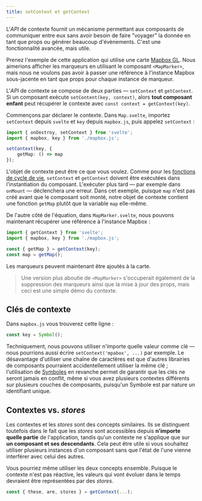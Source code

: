 ```yaml
---
title: setContext et getContext
---
```


L'<span class="vo">_API_</span> de contexte fournit un mécanisme permettant aux composants de communiquer entre eux sans avoir besoin de faire "voyager" la donnée en tant que props ou générer beaucoup d'évènements. C'est une fonctionnalité avancée, mais utile.


Prenez l'exemple de cette application qui utilise une carte [Mapbox GL](https://docs.mapbox.com/mapbox-gl-js/overview/). Nous aimerions afficher les marqueurs en utilisant le composant `<MapMarker>`, mais nous ne voulons pas avoir à passer une référence à l'instance Mapbox sous-jacente en tant que props pour chaque instance de marqueur.

L'<span class="vo">_API_</span> de contexte se compose de deux parties — `setContext` et `getContext`. Si un composant exécute `setContent(key, context)`, alors **tout composant enfant** peut récupérer le contexte avec `const context = getContext(key)`.

Commençons par déclarer le contexte. Dans `Map.svelte`, importez `setContext` depuis `svelte` et `key` depuis `mapbox.js`, puis appelez `setContext` :

```ts
import { onDestroy, setContext } from 'svelte';
import { mapbox, key } from './mapbox.js';

setContext(key, {
	getMap: () => map
});
```

L'objet de contexte peut être ce que vous voulez. Comme pour les [fonctions de cycle de vie](/tutorial/onmount), `setContext` et `getContext` doivent être exécutées dans l'instantiation du composant. L'exécuter plus tard — par exemple dans `onMount` — déclenchera une erreur. Dans cet exemple, puisque `map` n'est pas créé avant que le composant soit monté, notre objet de contexte contient une fonction `getMap` plutôt que la variable `map` elle-même.

De l'autre côté de l'équation, dans `MapMarker.svelte`, nous pouvons maintenant récupérer une référence à l'instance Mapbox :

```ts
import { getContext } from 'svelte';
import { mapbox, key } from './mapbox.js';

const { getMap } = getContext(key);
const map = getMap();
```

Les marqueurs peuvent maintenant être ajoutés à la carte.

> Une version plus aboutie de `<MapMarker>` s'occuperait également de la suppression des marqueurs ainsi que la mise à jour des props, mais ceci est une simple démo du contexte.

## Clés de contexte

Dans `mapbox.js` vous trouverez cette ligne :

```ts
const key = Symbol();
```

Techniquement, nous pouvons utiliser n'importe quelle valeur comme clé — nous pourrions aussi écrire `setContext('mpabox', ...)` par exemple. Le désavantage d'utiliser une chaîne de caractères est que d'autres librairies de composants pourraient accidentellement utiliser la même clé ; l'utilisation de [Symboles](https://developer.mozilla.org/fr/docs/Web/JavaScript/Reference/Global_Objects/Symbol) en revanche permet de garantir que les clés ne seront jamais en conflit, même si vous avez plusieurs contextes différents sur plusieurs couches de composants, puisqu'un Symbole est par nature un identifiant unique.

## Contextes vs. <span class="vo">_stores_</span>

Les contextes et les <span class="vo">_stores_</span> sont des concepts similaires. Ils se distinguent toutefois dans le fait que les <span class="vo">_stores_</span> sont accessibles depuis **n'importe quelle partie** de l'application, tandis qu'un contexte ne s'applique que sur **un composant et ses descendants**. Cela peut être utile si vous souhaitez utiliser plusieurs instances d'un composant sans que l'état de l'une vienne interférer avec celui des autres.

Vous pourriez même utiliser les deux concepts ensemble. Puisque le contexte n'est pas réactive, les valeurs qui vont évoluer dans le temps devraient être représentées par des <span class="vo">_stores_</span>.

```ts
const { these, are, stores } = getContext(...);
```
